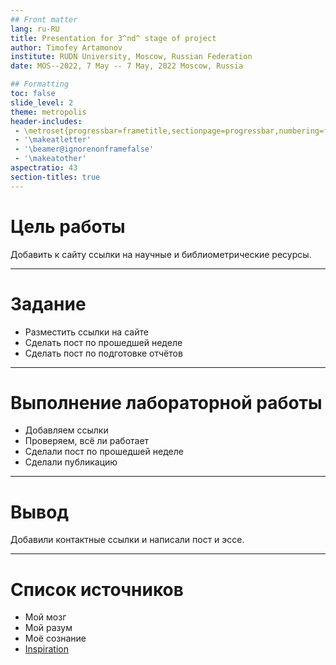 ```yaml
---
## Front matter
lang: ru-RU
title: Presentation for 3^nd^ stage of project
author: Timofey Artamonov
institute: RUDN University, Moscow, Russian Federation
date: MOS--2022, 7 May -- 7 May, 2022 Moscow, Russia

## Formatting
toc: false
slide_level: 2
theme: metropolis
header-includes: 
 - \metroset{progressbar=frametitle,sectionpage=progressbar,numbering=fraction}
 - '\makeatletter'
 - '\beamer@ignorenonframefalse'
 - '\makeatother'
aspectratio: 43
section-titles: true
---
```


# Цель работы

Добавить к сайту ссылки на научные и библиометрические ресурсы.

---

# Задание

* Разместить ссылки на сайте
* Сделать пост по прошедшей неделе
* Сделать пост по подготовке отчётов
 
---

# Выполнение лабораторной работы

* Добавляем ссылки
* Проверяем, всё ли работает
* Сделали пост по прошедшей неделе
* Сделали публикацию

---

# Вывод

Добавили контактные ссылки и написали пост и эссе.

---

# Список источников

* Мой мозг
* Мой разум
* Моё сознание
* [Inspiration](https://youtu.be/7OYFay9Bel4)

